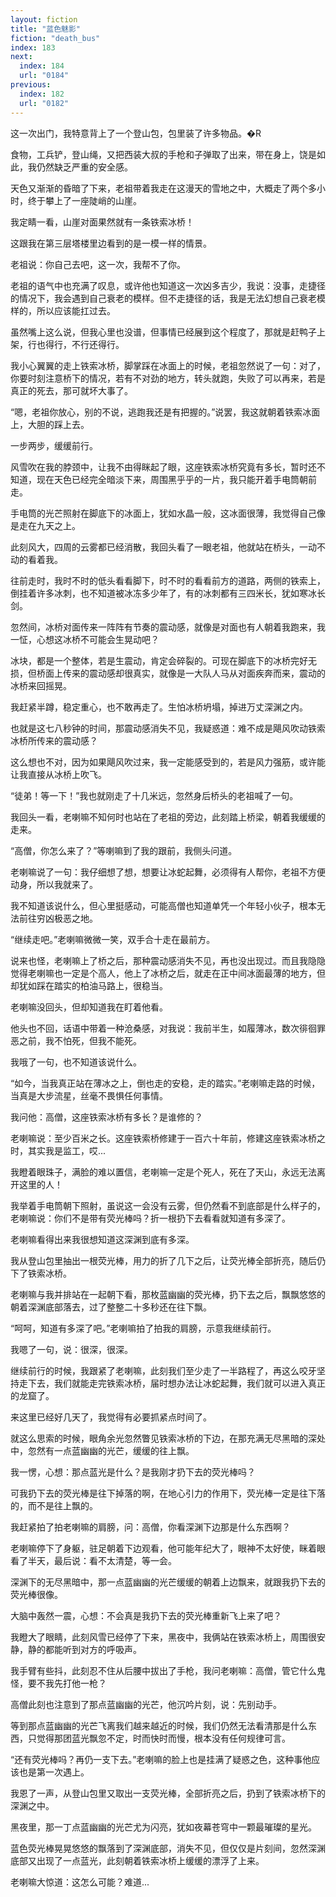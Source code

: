 ```yaml
---
layout: fiction
title: "蓝色魅影"
fiction: "death_bus"
index: 183
next:
  index: 184
  url: "0184"
previous:
  index: 182
  url: "0182"
---
```

这一次出门，我特意背上了一个登山包，包里装了许多物品。�R

食物，工兵铲，登山绳，又把西装大叔的手枪和子弹取了出来，带在身上，饶是如此，我仍然缺乏严重的安全感。

天色又渐渐的昏暗了下来，老祖带着我走在这漫天的雪地之中，大概走了两个多小时，终于攀上了一座陡峭的山崖。

我定睛一看，山崖对面果然就有一条铁索冰桥！

这跟我在第三层塔楼里边看到的是一模一样的情景。

老祖说：你自己去吧，这一次，我帮不了你。

老祖的语气中也充满了叹息，或许他也知道这一次凶多吉少，我说：没事，走捷径的情况下，我会遇到自己衰老的模样。但不走捷径的话，我是无法幻想自己衰老模样的，所以应该能扛过去。

虽然嘴上这么说，但我心里也没谱，但事情已经展到这个程度了，那就是赶鸭子上架，行也得行，不行还得行。

我小心翼翼的走上铁索冰桥，脚掌踩在冰面上的时候，老祖忽然说了一句：对了，你要时刻注意桥下的情况，若有不对劲的地方，转头就跑，失败了可以再来，若是真正的死去，那可就坏大事了。

“嗯，老祖你放心，别的不说，逃跑我还是有把握的。”说罢，我这就朝着铁索冰面上，大胆的踩上去。

一步两步，缓缓前行。

风雪吹在我的脖颈中，让我不由得眯起了眼，这座铁索冰桥究竟有多长，暂时还不知道，现在天色已经完全暗淡下来，周围黑乎乎的一片，我只能开着手电筒朝前走。

手电筒的光芒照射在脚底下的冰面上，犹如水晶一般，这冰面很薄，我觉得自己像是走在九天之上。

此刻风大，四周的云雾都已经消散，我回头看了一眼老祖，他就站在桥头，一动不动的看着我。

往前走时，我时不时的低头看看脚下，时不时的看看前方的道路，两侧的铁索上，倒挂着许多冰刺，也不知道被冰冻多少年了，有的冰刺都有三四米长，犹如寒冰长剑。

忽然间，冰桥对面传来一阵阵有节奏的震动感，就像是对面也有人朝着我跑来，我一怔，心想这冰桥不可能会生晃动吧？

冰块，都是一个整体，若是生震动，肯定会碎裂的。可现在脚底下的冰桥完好无损，但桥面上传来的震动感却很真实，就像是一大队人马从对面疾奔而来，震动的冰桥来回摇晃。

我赶紧半蹲，稳定重心，也不敢再走了。生怕冰桥坍塌，掉进万丈深渊之内。

也就是这七八秒钟的时间，那震动感消失不见，我疑惑道：难不成是飓风吹动铁索冰桥所传来的震动感？

这么想也不对，因为如果飓风吹过来，我一定能感受到的，若是风力强筋，或许能让我直接从冰桥上吹飞。

“徒弟！等一下！”我也就刚走了十几米远，忽然身后桥头的老祖喊了一句。

我回头一看，老喇嘛不知何时也站在了老祖的旁边，此刻踏上桥梁，朝着我缓缓的走来。

“高僧，你怎么来了？”等喇嘛到了我的跟前，我侧头问道。

老喇嘛说了一句：我仔细想了想，想要让冰蛇起舞，必须得有人帮你，老祖不方便动身，所以我就来了。

我不知道该说什么，但心里挺感动，可能高僧也知道单凭一个年轻小伙子，根本无法前往穷凶极恶之地。

“继续走吧。”老喇嘛微微一笑，双手合十走在最前方。

说来也怪，老喇嘛上了桥之后，那种震动感消失不见，再也没出现过。而且我隐隐觉得老喇嘛也一定是个高人，他上了冰桥之后，就走在正中间冰面最薄的地方，但却犹如踩在踏实的柏油马路上，很稳当。

老喇嘛没回头，但却知道我在盯着他看。

他头也不回，话语中带着一种沧桑感，对我说：我前半生，如履薄冰，数次徘徊罪恶之前，我不怕死，但我不能死。

我哦了一句，也不知道该说什么。

“如今，当我真正站在薄冰之上，倒也走的安稳，走的踏实。”老喇嘛走路的时候，当真是大步流星，丝毫不畏惧任何事情。

我问他：高僧，这座铁索冰桥有多长？是谁修的？

老喇嘛说：至少百米之长。这座铁索桥修建于一百六十年前，修建这座铁索冰桥之时，其实我是监工，哎...

我瞪着眼珠子，满脸的难以置信，老喇嘛一定是个死人，死在了天山，永远无法离开这里的人！

我举着手电筒朝下照射，虽说这一会没有云雾，但仍然看不到底部是什么样子的，老喇嘛说：你们不是带有荧光棒吗？折一根扔下去看看就知道有多深了。

老喇嘛看得出来我很想知道这深渊到底有多深。

我从登山包里抽出一根荧光棒，用力的折了几下之后，让荧光棒全部折亮，随后仍下了铁索冰桥。

老喇嘛与我并排站在一起朝下看，那枚蓝幽幽的荧光棒，扔下去之后，飘飘悠悠的朝着深渊底部落去，过了整整二十多秒还在往下飘。

“呵呵，知道有多深了吧。”老喇嘛拍了拍我的肩膀，示意我继续前行。

我嗯了一句，说：很深，很深。

继续前行的时候，我跟紧了老喇嘛，此刻我们至少走了一半路程了，再这么咬牙坚持走下去，我们就能走完铁索冰桥，届时想办法让冰蛇起舞，我们就可以进入真正的龙窟了。

来这里已经好几天了，我觉得有必要抓紧点时间了。

就这么思索的时候，眼角余光忽然瞥见铁索冰桥的下边，在那充满无尽黑暗的深处中，忽然有一点蓝幽幽的光芒，缓缓的往上飘。

我一愣，心想：那点蓝光是什么？是我刚才扔下去的荧光棒吗？

可我扔下去的荧光棒是往下掉落的啊，在地心引力的作用下，荧光棒一定是往下落的，而不是往上飘的。

我赶紧拍了拍老喇嘛的肩膀，问：高僧，你看深渊下边那是什么东西啊？

老喇嘛停下了身躯，驻足朝着下边观看，他可能年纪大了，眼神不太好使，眯着眼看了半天，最后说：看不太清楚，等一会。

深渊下的无尽黑暗中，那一点蓝幽幽的光芒缓缓的朝着上边飘来，就跟我扔下去的荧光棒很像。

大脑中轰然一震，心想：不会真是我扔下去的荧光棒重新飞上来了吧？

我瞪大了眼睛，此刻风雪已经停了下来，黑夜中，我俩站在铁索冰桥上，周围很安静，静的都能听到对方的呼吸声。

我手臂有些抖，此刻忍不住从后腰中拔出了手枪，我问老喇嘛：高僧，管它什么鬼怪，要不我先打他一枪？

高僧此刻也注意到了那点蓝幽幽的光芒，他沉吟片刻，说：先别动手。

等到那点蓝幽幽的光芒飞离我们越来越近的时候，我们仍然无法看清那是什么东西，只觉得那团蓝光飘忽不定，时而快时而慢，根本没有任何规律可言。

“还有荧光棒吗？再仍一支下去。”老喇嘛的脸上也是挂满了疑惑之色，这种事他应该也是第一次遇上。

我恩了一声，从登山包里又取出一支荧光棒，全部折亮之后，扔到了铁索冰桥下的深渊之中。

黑夜里，那一丁点蓝幽幽的光芒尤为闪亮，犹如夜幕苍穹中一颗最璀璨的星光。

蓝色荧光棒晃晃悠悠的飘落到了深渊底部，消失不见，但仅仅是片刻间，忽然深渊底部又出现了一点蓝光，此刻朝着铁索冰桥上缓缓的漂浮了上来。

老喇嘛大惊道：这怎么可能？难道...